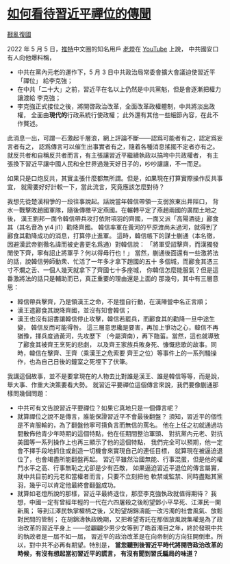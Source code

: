 # [如何看待習近平禪位的傳聞](https://github.com/rebuild-roc/main/blob/master/topics/abdication.md)

[戡亂復國](mailto:rebld-roc@protonmail.com)

2022 年 5 月 5 日，[推特](https://twitter.com)中文圈的知名用戶
[老燈](https://www.youtube.com/c/老灯)在
[YouTube](https://www.youtube.com) 上說，
中共國安口有人向他爆料稱，
* 中共在黨內元老的運作下，5 月 3 日中共政治局常委會擴大會議迫使習近平「禪位」
  給李克強；
* 在中共「二十大」之前，習近平在名以上仍然是中共黨魁，但是會逐漸把權力讓渡給
  李克強；
* 李克強正式接位之後，將開啓政治改革，全面改革政權體制，中共將淡出政權，
  全面由**現代的**行政系統行使政權；
此外還有其他一些細節內容，在此不作贅述。

此消息一出，可謂一石激起千層浪，網上評論不斷——認爲可能者有之，認定爲妄言者有之，
認爲傳言可以催生出事實者有之，隨着各種消息搖擺不定者亦有之。
就反共者和自稱反共者而言，有主張讓習近平繼續執政以搞垮中共政權者，
有主張換下習近平讓中國人民和全世界過幾天好日子的，吵吵讓讓，不一而足。

如果只是口炮反共，其實主張什麼都無所謂。但是，如果現在打算實際操作反共事宜，
就需要好好計較一下，當此流言，究竟應該怎麼對待？

我想先從楚漢相爭的一段往事說起。話說當年韓信帶領一支弱旅東出井陘口，
背水一戰擊敗趙國軍隊，隨後傳檄平定燕國。在輾轉平定了燕趙兩國的廣闊土地之後，
漢王劉邦一面令韓信帶兵攻打依附項羽的齊國，一面又派「高陽酒徒」酈食其（其名音為
yi4 ji1）勸降齊國。
韓信率軍在黃河的平原渡尚未過河，就得到了酈食其勸降成功的消息，打算停止進軍。
這時，韓信帳下的謀士蒯通（本名徹，因避漢武帝劉徹名諱而被史書更名爲通）對韓信說：
「將軍受詔擊齊，而漢獨發閒使下齊，寧有詔止將軍乎？何以得毋行也！」
當然，蒯通後面還有一些激將法的話，說韓信勞師動衆、忙活了一年多才拿下趙國的五十
多個城，而酈食其憑三寸不爛之舌、一個人幾天就拿下了齊國七十多座城，
你韓信怎麼能服氣？但是這番激將法的話只是輔助而已，真正重要的理由還是上面的
那幾句，其中有三層意思：
* 韓信帶兵擊齊，乃是領漢王之命，不是擅自行動，在漢陣營中名正言順；
* 漢王遣酈食其說降齊國，並沒有知會韓信；
* 漢王也沒有詔書讓韓信停止攻擊，韓信若罷兵，而酈食其的勸降一旦中途生變，
  韓信反而可能得咎。
這三層意思纔是要害，再加上爭功之心，韓信不再猶豫，揮兵度過黃河，先攻歷下
（今屬濟南），再下臨菑。當然，這也就導致了酈食其被齊王烹死的悲劇，
以及齊王家族兵敗身死、慷慨悲歌的故事。同時，韓信在擊齊、王齊（乘漢王之危索要
齊王之位）等事件上的一系列騷操作，也為自己日後的鐘室之死埋下了伏筆。

我講這個故事，並不是要拿現在的人物去比對誰是漢王、誰是韓信等等，而是說，
舉大事、作重大決策要看大勢。
就習近平要禪位這個傳言來說，我們要像蒯通那樣問幾個問題：
* 中共可有文告說習近平要禪位？如果它真地只是一個傳言呢？
* 就算禪位之說不是傳言，誰能保證習近平不會最後翻盤？
  須知，習近平的個性是不肯服輸的，為了翻盤他寧可揹負言而無信的罵名。
  他在上任之初就通過坊間散佈他青少年時期的這個特點，他在任期間整治軍頭、
  對抗黨內元老、對抗美國等一系列操作上也再三顯示了他的這個特點，
  我們完全可以預期，他一定會不擇手段地抓住或創造一切機會來實現自己的連任目標，
  就算現在被逼迫退位了，也會竭盡所能翻盤再起。
  習近平雖然治國無能、行事混蛋，但是他的權鬥水平之高、行事無恥之尤卻是少有匹敵，
  如果逼迫習近平退位的傳言屬實，就中共目前的元老和當權者而言，只要不立刻把他
  軟禁或監禁、同時盡黜其黨羽，幾乎可以肯定他最終會翻盤成功。
* 就算如老燈所說的那樣，習近平最終退位，那麼李克強執政就值得期待？
  我想，中國一定有曾經年輕的一代在六四屠殺之後盼望鄧小平早死、江澤民一開新風；
  等到江澤民執掌權柄之後，又盼望胡錦濤能一改污濁的社會風氣、放鬆對民間的管制；
  在胡錦濤執政晚期，又把希望寄託在那個放風說集權是為了政治改革的習近平身上
  ——從翩翩少男少女等到了皓首濁目之年，終於發現中共的執政者是一屆不如一屆，
  習近平的政治改革是在向帝制的方向狂開倒車。所以，對中共不必再有期望。特別是，
  **當您聽到後習近平時代將開啓政治改革的時候，有沒有想起當初習近平的謊言，
  有沒有聞到習氏騙局的味道？**
